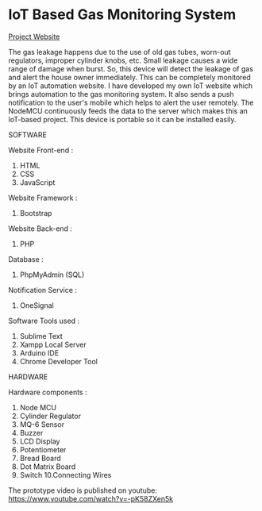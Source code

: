 # IoT Based Gas Monitoring System

[Project Website](http://arunrs.epizy.com/project/gas_monitoring_system/)

The gas leakage happens due to the use of old gas tubes, worn-out regulators, improper cylinder knobs, etc. Small leakage causes a wide range of damage when burst. So, this device will detect the leakage of gas and alert the house owner immediately. This can be completely monitored by an IoT automation website. I have developed my own IoT website which brings automation to the gas monitoring system. It also sends a push notification to the user's mobile which helps to alert the user remotely. The NodeMCU continuously feeds the data to the server which makes this an IoT-based project. This device is portable so it can be installed easily.


SOFTWARE

  Website Front-end :
  1. HTML
  2. CSS
  3. JavaScript

  Website Framework :
  1. Bootstrap

  Website Back-end :
  1. PHP

  Database :
  1. PhpMyAdmin (SQL)

  Notification Service :
  1. OneSignal

  Software Tools used :
  1. Sublime Text
  2. Xampp Local Server
  3. Arduino IDE
  4. Chrome Developer Tool


HARDWARE

  Hardware components :
  1. Node MCU
  2. Cylinder Regulator
  3. MQ-6 Sensor
  4. Buzzer
  5. LCD Display
  6. Potentiometer
  7. Bread Board
  8. Dot Matrix Board
  9. Switch
  10.Connecting Wires


The prototype video is published on youtube: https://www.youtube.com/watch?v=-pK58ZXen5k
